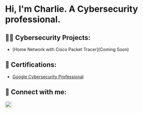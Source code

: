 <h1>Hi, I'm Charlie. A Cybersecurity professional. </h1>

<h2>👨‍💻 Cybersecurity Projects:</h2>

  - [Home Network with Cisco Packet Tracer](Coming Soon)

 <h2>📑 Certifications:</h2>

  - [Google Cybersecurity Professional](https://coursera.org/verify/BHQA6TCZSC2Q)

<h2> 🤳 Connect with me:</h2>


[<img align="left" alt="CharlieJanes | LinkedIn" width="22px" src="https://cdn.jsdelivr.net/npm/simple-icons@v3/icons/linkedin.svg" />][linkedin]



[linkedin]: https://www.linkedin.com/in/charlie-janes

<!--
**Cjanes161/Cjanes161** is a ✨ _special_ ✨ repository because its `README.md` (this file) appears on your GitHub profile.

Here are some ideas to get you started:

- 🔭 I’m currently working on ...
- 🌱 I’m currently learning ...
- 👯 I’m looking to collaborate on ...
- 🤔 I’m looking for help with ...
- 💬 Ask me about ...
- 📫 How to reach me: ...
- 😄 Pronouns: ...
- ⚡ Fun fact: ...
-->
